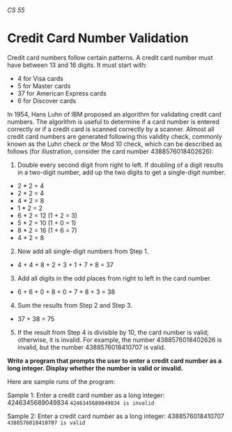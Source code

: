 *CS 55*

# **Credit Card Number Validation**

Credit card numbers follow certain patterns. A credit card number must have between 13 and 16 digits. It must start with:
* 4 for Visa cards
* 5 for Master cards
* 37 for American Express cards
* 6 for Discover cards

In 1954, Hans Luhn of IBM proposed an algorithm for validating credit card numbers. The algorithm is useful to determine if a card number is entered correctly or if a credit card is scanned correctly by a scanner. Almost all credit card numbers are generated following this validity check, commonly known as the Luhn check or the Mod 10 check, which can be described as follows (for illustration, consider the card number 4388576018402626):

1. Double every second digit from right to left. If doubling of a digit results in a two-digit number, add up the two digits to get a single-digit number.
- 2 * 2 = 4
- 2 * 2 = 4
- 4 * 2 = 8
- 1 * 2 = 2
- 6 * 2 = 12 (1 + 2 = 3)
- 5 * 2 = 10 (1 + 0 = 1)
- 8 * 2 = 16 (1 + 6 = 7)
- 4 * 2 = 8

2. Now add all single-digit numbers from Step 1. 
- 4 + 4 + 8 + 2 + 3 + 1 + 7 + 8 = 37

3. Add all digits in the odd places from right to left in the card number.
- 6 + 6 + 0 + 8 + 0 + 7 + 8 + 3 = 38

4. Sum the results from Step 2 and Step 3.
- 37 + 38 = 75

5. If the result from Step 4 is divisible by 10, the card number is valid; otherwise, it is invalid. For example, the number 4388576018402626 is invalid, but the number 4388576018410707 is valid.

**Write a program that prompts the user to enter a credit card number as a long integer. Display whether the number is valid or invalid.**

Here are sample runs of the program:

Sample 1:
Enter a credit card number as a long integer: 4246345689049834
`4246345689049834 is invalid`

Sample 2:
Enter a credit card number as a long integer: 4388576018410707
`4388576018410707 is valid`
